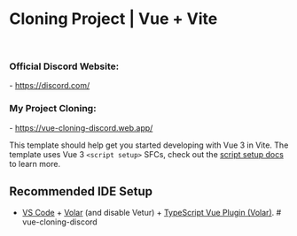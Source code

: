 # Cloning Project | Vue + Vite

<br/>
<h3>Official Discord Website: </h3>
- <a href="https://discord.com/" target="_blank">https://discord.com/</a>
<h3>My Project Cloning: </h3>
- <a href="https://vue-cloning-discord.web.app/" target="_blank">https://vue-cloning-discord.web.app/</a>

This template should help get you started developing with Vue 3 in Vite. The template uses Vue 3 `<script setup>` SFCs, check out the [script setup docs](https://v3.vuejs.org/api/sfc-script-setup.html#sfc-script-setup) to learn more.

## Recommended IDE Setup

- [VS Code](https://code.visualstudio.com/) + [Volar](https://marketplace.visualstudio.com/items?itemName=Vue.volar) (and disable Vetur) + [TypeScript Vue Plugin (Volar)](https://marketplace.visualstudio.com/items?itemName=Vue.vscode-typescript-vue-plugin).
#   v u e - c l o n i n g - d i s c o r d 
 
 
